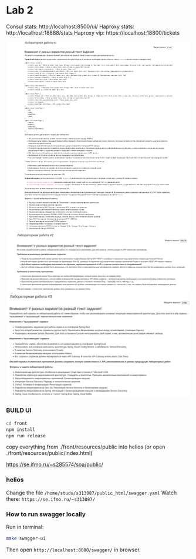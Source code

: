 # Lab 2

Consul stats: http://localhost:8500/ui/
Haproxy stats: http://localhost:18888/stats
Haproxy vip: https://localhost:18800/tickets

![](doc/task1.png)
![](doc/task2.png)
![](doc/task3.png)

### BUILD UI

```sh
cd front
npm install
npm run release
````
copy everything from ./front/resources/public into helios
(or open ./front/resources/public/index.html)

https://se.ifmo.ru/~s285574/soa/public/

### helios

Change the file `/home/studs/s313087/public_html/swagger.yaml`
Watch there: `https://se.ifmo.ru/~s313087/`

### How to run swagger locally

Run in terminal:
```sh
make swagger-ui
```
Then open `http://localhost:8080/swagger/` in browser.





